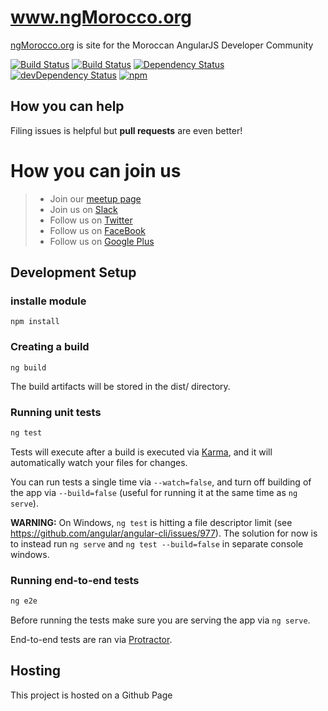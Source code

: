 # www.ngMorocco.org

[ngMorocco.org](www.ngmorocco.org) is site for the Moroccan AngularJS Developer Community

[![Build Status][travis-badge]][travis-badge-url]
[![Build Status][travis-badge]][travis-badge-url]
[![Dependency Status][david-badge]][david-badge-url]
[![devDependency Status][david-dev-badge]][david-dev-badge-url]
[![npm][npm-badge]][npm-badge-url]

## How you can help

Filing issues is helpful but **pull requests** are even better!

# How you can join us

> - Join our [meetup page](http://www.meetup.com/r/inbound/0/0/shareimg/http://www.meetup.com/fr-FR/ngMorocco/?a=shareimg) 
> - Join us on [Slack](http://ngmorocco.org/slack.html)
> - Follow us on [Twitter](https://twitter.com/ngMorocco)
> - Follow us on [FaceBook](https://www.facebook.com/pages/NgMorocco/383524638512638)
> - Follow us on [Google Plus](https://plus.google.com/u/0/b/117323506670840622332)


## Development Setup

### installe module
```
npm install
```

### Creating a build
```
ng build
```
The build artifacts will be stored in the dist/ directory.

### Running unit tests

```bash
ng test
```

Tests will execute after a build is executed via [Karma](http://karma-runner.github.io/0.13/index.html), and it will automatically watch your files for changes.

You can run tests a single time via `--watch=false`, and turn off building of the app via `--build=false` (useful for running it at the same time as `ng serve`).

**WARNING:** On Windows, `ng test` is hitting a file descriptor limit (see https://github.com/angular/angular-cli/issues/977).
The solution for now is to instead run `ng serve` and `ng test --build=false` in separate console windows. 

### Running end-to-end tests

```bash
ng e2e
```

Before running the tests make sure you are serving the app via `ng serve`.

End-to-end tests are ran via [Protractor](https://angular.github.io/protractor/).

## Hosting

This project is hosted on a Github Page

[travis-badge]: https://travis-ci.org/ngMorocco/ngMorocco-profile.svg?branch=master
[travis-badge-url]: https://travis-ci.org/ngMorocco/ngMorocco-profile
[slack-badge]: https://ngmorocco.herokuapp.com/badge.svg
[slack-badge-url]: https://ngmorocco.slack.com/messages/ngmorocco-org/
[david-badge]: https://david-dm.org/ngmorocco/ngmorocco-profile.svg
[david-badge-url]: https://david-dm.org/ngmorocco/ngmorocco-profile
[david-dev-badge]: https://david-dm.org/ngmorocco/ngmorocco-profile/dev-status.svg
[david-dev-badge-url]: https://david-dm.org/ngmorocco/ngmorocco-profile#info=devDependencies
[npm-badge]: https://img.shields.io/badge/npm-3.8.9-red.svg
[npm-badge-url]: https://github.com/ngMorocco/ngMorocco-profile